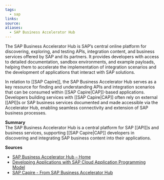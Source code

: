 ```yaml
---
tags:
  - sap
links:
source:
aliases:
  - SAP Business Accelerator Hub
---
```

The SAP Business Accelerator Hub is SAP’s central online platform for discovering, exploring, and testing APIs, integration content, and business services offered by SAP and its partners. It provides developers with access to detailed documentation, sandbox environments, and example payloads, helping them to accelerate the implementation of integration scenarios and the development of applications that interact with SAP solutions.

In relation to [[SAP Capire]], the SAP Business Accelerator Hub serves as a key resource for finding and understanding APIs and integration scenarios that can be consumed within [[SAP Capire|CAP]]-based applications. Developers building services with [[SAP Capire|CAP]] often rely on external [[API]]s or SAP business services documented and made accessible via the Accelerator Hub, enabling seamless connectivity and extension of SAP business processes.

**Summary**  
The SAP Business Accelerator Hub is a central platform for SAP [[API]]s and business services, supporting [[SAP Capire|CAP]] developers in discovering and integrating SAP business content into their applications.

**Sources**
- [SAP Business Accelerator Hub – Home](https://api.sap.com/)
- [Developing Applications with SAP Cloud Application Programming Model](https://cap.cloud.sap/docs/)
- [SAP Capire - From SAP Business Accelerator Hub](https://cap.cloud.sap/docs/guides/using-services#from-api-hub)